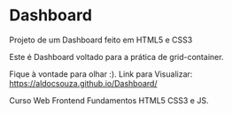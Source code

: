# Dashboard
Projeto de um Dashboard feito em HTML5 e CSS3

Este é Dashboard voltado para a prática de grid-container.

Fique à vontade para olhar :).
Link para Visualizar: https://aldocsouza.github.io/Dashboard/

Curso Web Frontend Fundamentos HTML5 CSS3 e JS.
